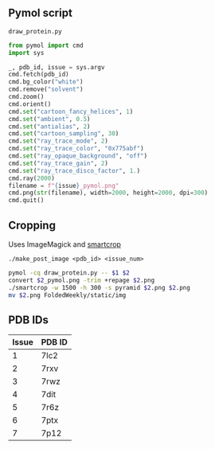 
## Pymol script
`draw_protein.py`

``` python
from pymol import cmd
import sys

_, pdb_id, issue = sys.argv
cmd.fetch(pdb_id)
cmd.bg_color("white")
cmd.remove("solvent")
cmd.zoom()
cmd.orient()
cmd.set("cartoon_fancy_helices", 1)
cmd.set("ambient", 0.5)
cmd.set("antialias", 2)
cmd.set("cartoon_sampling", 30)
cmd.set("ray_trace_mode", 2)
cmd.set("ray_trace_color", "0x775abf")
cmd.set("ray_opaque_background", "off")
cmd.set("ray_trace_gain", 2)
cmd.set("ray_trace_disco_factor", 1.)
cmd.ray(2000)
filename = f"{issue}_pymol.png"
cmd.png(str(filename), width=2000, height=2000, dpi=300)
cmd.quit()
```


## Cropping
Uses ImageMagick and [smartcrop](http://www.fmwconcepts.com/imagemagick/smartcrop/index.php)

`./make_post_image <pdb_id> <issue_num>`

```bash
pymol -cq draw_protein.py -- $1 $2
convert $2_pymol.png -trim +repage $2.png
./smartcrop -w 1500 -h 300 -s pyramid $2.png $2.png
mv $2.png FoldedWeekly/static/img
```

## PDB IDs
| Issue | PDB ID |
|---|---|	
| 1 | 7lc2 | 
| 2 | 7rxv |
| 3 | 7rwz |
| 4 | 7dit |
| 5 | 7r6z |
| 6 | 7ptx |
| 7 | 7p12 |